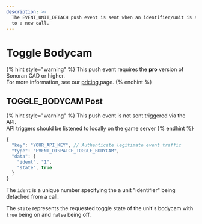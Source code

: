 ```yaml
---
description: >-
  The EVENT_UNIT_DETACH push event is sent when an identifier/unit is attached
  to a new call.
---
```


# Toggle Bodycam

{% hint style="warning" %}
This push event requires the **pro** version of Sonoran CAD or higher.\
For more information, see our [pricing ](../../../../pricing/faq/)page.
{% endhint %}

## TOGGLE\_BODYCAM Post

{% hint style="warning" %}
This push event is not sent triggered via the API.\
API triggers should be listened to locally on the game server
{% endhint %}

```javascript
{
  "key": "YOUR_API_KEY", // Authenticate legitimate event traffic
  "type": "EVENT_DISPATCH_TOGGLE_BODYCAM",
  "data": {
    "ident", "1",
    "state", true
  }
}
```

The `ident` is a unique number specifying the a unit "identifier" being detached from a call.

The `state` represents the requested toggle state of the unit's bodycam with `true` being on and `false` being off.
